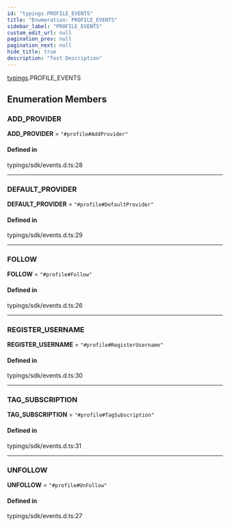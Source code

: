 ```yaml
---
id: "typings.PROFILE_EVENTS"
title: "Enumeration: PROFILE_EVENTS"
sidebar_label: "PROFILE_EVENTS"
custom_edit_url: null
pagination_prev: null
pagination_next: null
hide_title: true
description: "Test Description"
---
```


[typings](../namespaces/typings.md).PROFILE_EVENTS

## Enumeration Members

### ADD\_PROVIDER

 **ADD\_PROVIDER** = ``"#profile#AddProvider"``

#### Defined in

typings/sdk/events.d.ts:28

___

### DEFAULT\_PROVIDER

 **DEFAULT\_PROVIDER** = ``"#profile#DefaultProvider"``

#### Defined in

typings/sdk/events.d.ts:29

___

### FOLLOW

 **FOLLOW** = ``"#profile#Follow"``

#### Defined in

typings/sdk/events.d.ts:26

___

### REGISTER\_USERNAME

 **REGISTER\_USERNAME** = ``"#profile#RegisterUsername"``

#### Defined in

typings/sdk/events.d.ts:30

___

### TAG\_SUBSCRIPTION

 **TAG\_SUBSCRIPTION** = ``"#profile#TagSubscription"``

#### Defined in

typings/sdk/events.d.ts:31

___

### UNFOLLOW

 **UNFOLLOW** = ``"#profile#UnFollow"``

#### Defined in

typings/sdk/events.d.ts:27
